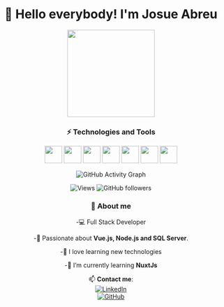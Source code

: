 <h1 align="center"> 👋 Hello everybody! I'm Josue Abreu</h1>
<div align="center">

<div align="center">

<img src="https://media.giphy.com/media/SHjOSDkKZ18qOHA5B5/giphy.gif?cid=790b7611urtba5mhcwy8crf3ucplvkv2ypzjns4vgtbkv8jm&ep=v1_stickers_search&rid=giphy.gif&ct=s" width="200">

### ⚡ Technologies and Tools

 <div>
    <img src="https://cdn.jsdelivr.net/gh/devicons/devicon/icons/javascript/javascript-original.svg" height="40"/>
    <img src="https://cdn.jsdelivr.net/gh/devicons/devicon/icons/typescript/typescript-original.svg" height="40"/>
    <img src="https://cdn.jsdelivr.net/gh/devicons/devicon/icons/vuejs/vuejs-original.svg" height="40"/>
    <img src="https://cdn.jsdelivr.net/gh/devicons/devicon/icons/nodejs/nodejs-original.svg" height="40"/>
     <img src="https://cdn.jsdelivr.net/gh/devicons/devicon@latest/icons/microsoftsqlserver/microsoftsqlserver-plain-wordmark.svg" height="40" />
   <img src="https://cdn.jsdelivr.net/gh/devicons/devicon@latest/icons/mongodb/mongodb-original-wordmark.svg"height="40" />
    <img src="https://cdn.jsdelivr.net/gh/devicons/devicon@latest/icons/react/react-original-wordmark.svg" height="40" />
  </div>

</div>

<div align="start">
<div align="center">

![GitHub Activity Graph](https://github-readme-stats.vercel.app/api?username=JossAbreu&theme=dark&show_icons=true)

![Views](https://komarev.com/ghpvc/?username=JossAbreu&label=Views&color=blue&style=plastic)
![GitHub followers](https://img.shields.io/github/followers/JossAbreu?style=social)

</div>
<div align="center">

### 📌 About me

-💻 Full Stack Developer

-🚀 Passionate about **Vue.js, Node.js and SQL Server**.

-🎯 I love learning new technologies

-🌱 I’m currently learning **NuxtJs**

</div>

</div>

📫 **Contact me**:  
[![LinkedIn](https://img.shields.io/badge/LinkedIn-Perfil-blue?style=flat&logo=linkedin)](https://www.linkedin.com/in/josue-alexander-abreu-de-la-rosa-818591186/)  
[![GitHub](https://img.shields.io/badge/GitHub-Perfil-black?style=flat&logo=github)](https://github.com/JossAbreu)

</div>
